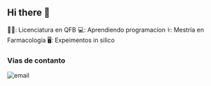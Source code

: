 ## Hi there 👋

👨‍🔬: Licenciatura en QFB
💻: Aprendiendo programacíon
⚕️: Mestría en Farmacología
🖥️: Expeimentos in silico

### Vias de contanto
![email](mgonzalezp014@galumno.uaemex.mx)

